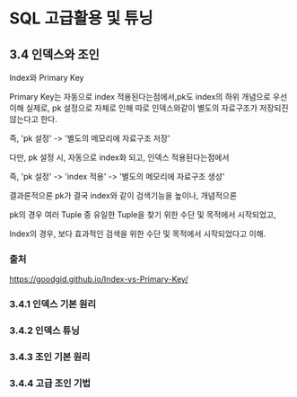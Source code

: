 # SQL 고급활용 및 튜닝

## 3.4 인덱스와 조인
Index와 Primary Key

Primary Key는 자동으로 index 적용된다는점에서,pk도 index의 하위 개념으로 우선 이해
실제로, pk 설정으로 자체로 인해 따로 인덱스와같이 별도의 자료구조가 저장되진 않는다고 한다.

즉, 'pk 설정' -> '별도의 메모리에 자료구조 저장' <x>

다만, pk 설정 시, 자동으로 index화 되고, 인덱스 적용된다는점에서

즉, 'pk 설정' -> 'index 적용' -> '별도의 메모리에 자료구조 생성'

결과론적으론 pk가 결국 index와 같이 검색기능을 높이나, 개념적으론

pk의 경우 여러 Tuple 중 유일한 Tuple을 찾기 위한 수단 및 목적에서 시작되었고,

Index의 경우, 보다 효과적인 검색을 위한 수단 및 목적에서 시작되었다고 이해.

### 출처
https://goodgid.github.io/Index-vs-Primary-Key/

### 3.4.1 인덱스 기본 원리
### 3.4.2 인덱스 튜닝
### 3.4.3 조인 기본 원리
### 3.4.4 고급 조인 기법

